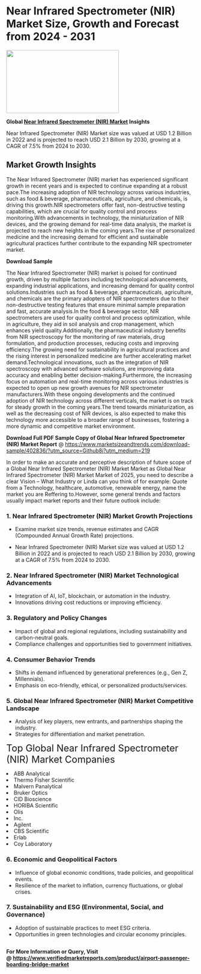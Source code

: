 <H1>Near Infrared Spectrometer (NIR) Market Size, Growth and Forecast from 2024 - 2031</H1><img class="aligncenter size-medium wp-image-584254" src="https://thirdeyenews.in/wp-content/uploads/2024/09/Global-Market-Research-300x168.jpeg" alt="" width="300" height="168" /><p><strong>Global&nbsp;<a href="https://www.marketsizeandtrends.com/download-sample/402836/?utm_source=Github8j?utm_medium=219">Near Infrared Spectrometer (NIR) Market</a> Insights</strong></p><p>Near Infrared Spectrometer (NIR) Market size was valued at USD 1.2 Billion in 2022 and is projected to reach USD 2.1 Billion by 2030, growing at a CAGR of 7.5% from 2024 to 2030.</p><p><h2>Market Growth Insights</h2> <p>The Near Infrared Spectrometer (NIR) market has experienced significant growth in recent years and is expected to continue expanding at a robust pace.The increasing adoption of NIR technology across various industries, such as food & beverage, pharmaceuticals, agriculture, and chemicals, is driving this growth.NIR spectrometers offer fast, non-destructive testing capabilities, which are crucial for quality control and process monitoring.With advancements in technology, the miniaturization of NIR devices, and the growing demand for real-time data analysis, the market is projected to reach new heights in the coming years.The rise of personalized medicine and the increasing demand for efficient and sustainable agricultural practices further contribute to the expanding NIR spectrometer market.</p> <p><strong>Download Sample</strong></p> <p>The Near Infrared Spectrometer (NIR) market is poised for continued growth, driven by multiple factors including technological advancements, expanding industrial applications, and increasing demand for quality control solutions.Industries such as food & beverage, pharmaceuticals, agriculture, and chemicals are the primary adopters of NIR spectrometers due to their non-destructive testing features that ensure minimal sample preparation and fast, accurate analysis.In the food & beverage sector, NIR spectrometers are used for quality control and process optimization, while in agriculture, they aid in soil analysis and crop management, which enhances yield quality.Additionally, the pharmaceutical industry benefits from NIR spectroscopy for the monitoring of raw materials, drug formulation, and production processes, reducing costs and improving efficiency.The growing need for sustainability in agricultural practices and the rising interest in personalized medicine are further accelerating market demand.Technological innovations, such as the integration of NIR spectroscopy with advanced software solutions, are improving data accuracy and enabling better decision-making.Furthermore, the increasing focus on automation and real-time monitoring across various industries is expected to open up new growth avenues for NIR spectrometer manufacturers.With these ongoing developments and the continued adoption of NIR technology across different verticals, the market is on track for steady growth in the coming years.The trend towards miniaturization, as well as the decreasing cost of NIR devices, is also expected to make this technology more accessible to a broader range of businesses, fostering a more dynamic and competitive market environment.</p> <p><span class=""><strong>Download Full PDF Sample Copy of Global Near Infrared Spectrometer (NIR) Market Report</strong> @ <a href="https://www.marketsizeandtrends.com/download-sample/402836/?utm_source=Github8j?utm_medium=219" target="_blank">https://www.marketsizeandtrends.com/download-sample/402836/?utm_source=Github8j?utm_medium=219</a></span></p><p>In order to make an accurate and perceptive description of future scope of a Global&nbsp;Near Infrared Spectrometer (NIR) Market Market as Global&nbsp;Near Infrared Spectrometer (NIR) Market Market of 2025, you need to describe a clear Vision &ndash; What Industry or Linda can you think of for example: Quote from a Technology, healthcare, automotive, renewable energy, name the market you are Reffering to.However, some general trends and factors usually impact market reports and their future outlook include:</p><h3>1.&nbsp;<strong>Near Infrared Spectrometer (NIR) Market Growth Projections</strong></h3><ul><li>Examine market size trends, revenue estimates and CAGR (Compounded Annual Growth Rate) projections.</li><li><p>Near Infrared Spectrometer (NIR) Market size was valued at USD 1.2 Billion in 2022 and is projected to reach USD 2.1 Billion by 2030, growing at a CAGR of 7.5% from 2024 to 2030.</p></li></ul><h3>2.&nbsp;<strong>Near Infrared Spectrometer (NIR) Market Technological Advancements</strong></h3><ul><li>Integration of AI, IoT, blockchain, or automation in the industry.</li><li>Innovations driving cost reductions or improving efficiency.</li></ul><h3>3.&nbsp;<strong>Regulatory and Policy Changes</strong></h3><ul><li>Impact of global and regional regulations, including sustainability and carbon-neutral goals.</li><li>Compliance challenges and opportunities tied to government initiatives.</li></ul><h3>4.&nbsp;<strong>Consumer Behavior Trends</strong></h3><ul><li>Shifts in demand influenced by generational preferences (e.g., Gen Z, Millennials).</li><li>Emphasis on eco-friendly, ethical, or personalized products/services.</li></ul><h3>5.&nbsp;<strong>Global Near Infrared Spectrometer (NIR) Market Competitive Landscape</strong></h3><ul><li>Analysis of key players, new entrants, and partnerships shaping the industry.</li><li>Strategies for differentiation and market penetration.</li></ul><p data-pm-slice="1 1 []"><span style="color: inherit; font-family: inherit; font-size: 25px;">Top Global Near Infrared Spectrometer (NIR) Market Companies</span></p><div class="" data-test-id=""><p><li>ABB Analytical</li><li> Thermo Fisher Scientific</li><li> Malvern Panalytical</li><li> Bruker Optics</li><li> CID Bioscience</li><li> HORIBA Scientific</li><li> Olis</li><li> Inc.</li><li> Agilent</li><li> CBS Scientific</li><li> Erlab</li><li> Coy Laboratory</li></p></div><h3>6.&nbsp;<strong>Economic and Geopolitical Factors</strong></h3><ul><li>Influence of global economic conditions, trade policies, and geopolitical events.</li><li>Resilience of the market to inflation, currency fluctuations, or global crises.</li></ul><h3>7.&nbsp;<strong>Sustainability and ESG (Environmental, Social, and Governance)</strong></h3><ul><li>Adoption of sustainable practices to meet ESG criteria.</li><li>Opportunities in green technologies and circular economy principles.</li></ul><h2><strong style="font-size: 14px;">For More Information or Query, Visit @&nbsp;</strong><a style="background-color: #ffffff; font-size: 14px;" href="https://www.marketsizeandtrends.com/report/near-infrared-spectrometer-nir-market/" target="_blank">https://www.verifiedmarketreports.com/product/airport-passenger-boarding-bridge-market</a></h2>